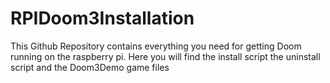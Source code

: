 # RPIDoom3Installation
This Github Repository contains everything you need for getting Doom running on the raspberry pi. Here you will find the install script the uninstall script and the Doom3Demo game files
